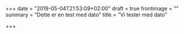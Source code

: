 +++
date = "2019-05-04T21:53:09+02:00"
draft = true
frontimage = ""
summary = "Dette er en test med dato"
title = "Vi tester med dato"

+++
